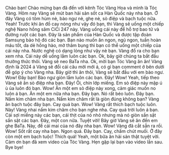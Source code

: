 Chào bạn! Chào mừng bạn đã đến với kênh Tóc Vàng Hoa và mình là Tóc Vàng. Hôm nay Vàng sẽ mút ban hải sản sốt ca Hàn Quốc này nha bạn. Ở đây Vàng có tôm hùm nè, bào ngư nè, ghẹ nè, sò điệp và bạch tuộc nữa. Yeah! Trước khi ăn đồ cay nóng như vậy đó bạn, thì Vàng sẽ uống một chiếp nghệ Nano hồng sâm CiCi 247 này. Vàng uống cái này để hỗ trợ bao tử và đường ruột các bạn. Đây là sản phẩm của Hàn Quốc và được tập đoàn Samsung bảo hộ đó các bạn. Bạn nào muốn ăn ngon, ngủ ngon, tuần hoàn máu tốt, da dẻ hồng hào, mờ thâm bụng thì bạn có thể uống một chiếp của cái này nha. Nước nghệ có dạng lỏng như vậy nè bạn. Vàng đổ ra cho bạn xem nha. Cái này dễ uống lắm luôn các bạn. Ok, bây giờ chúng ta bắt đầu thưởng thức thôi. Vàng sẽ neo BaTa nha. Ok, mời bạn Tóc Vàng ăn ăn! Vàng định là 2024 á Vàng sẽ đổi cái câu mời mới á, có gì bạn comment ở bên dưới để góp ý cho Vàng nha. Bây giờ thì ăn thôi, Vàng sẽ bắt đầu với em bào ngư. Wow! Đây bạn! Bào ngư giòn lắm luôn các bạn. Đây! Wow! Yeah, tiếp theo Vàng sẽ ăn sò điệp nha bạn. Đây! Ôi, chín lớp miếng. Em sò điệp này mập ú ù ủa luôn đó bạn. Wow! Ăn một em sò điệp này xong, cảm giác muốn no luôn á bạn. Ăn một em nữa nha bạn. Đây bạn. Nó rất béo luôn. Đây bạn. Nấm kim châm nha bạn. Nấm kim châm rất là giòn đúng không bạn? Vàng ăn bạch tuộc đây bạn. Cay quá bạn. Wow! Vàng rất thích bạch tuộc luôn. Này! Vàng nhai nấm kim châm cho bạn nghe nha. Cay quá trời luôn á bạn. Cái sợi miếng này các bạn, cái thịt của nó nhỏ nhưng mà nó giòn sần sật sần sật các bạn. Đây, một con nữa. Tuyệt vời! Bây giờ Vàng sẽ ăn đến em ghẹ BaTa. Này, để cái mai của nó đây nha bạn. Wow! Vàng đã cắt sẵn ra rồi. Wow! Sốt rất cay nha bạn. Ngon quá. Đây bạn. Cay, chấm chút muối. Ở đây còn một em bạch tuộc! Thích quá! Yeah, một bữa ăn hải sản thật tuyệt vời. Cảm ơn bạn đã xem video của Tóc Vàng. Hẹn gặp lại bạn vào video lần sau. Bye bye!